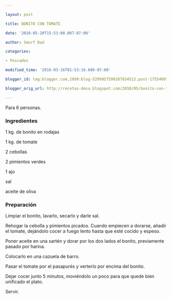 ```yaml
---

layout: post

title: BONITO CON TOMATE

date: '2010-05-20T15:53:00.007-07:00'

author: Smurf Dad

categories:

- Pescados

modified_time: '2016-03-16T01:53:16.686-07:00'

blogger_id: tag:blogger.com,1999:blog-5299957599287034512.post-1755409788870300462

blogger_orig_url: http://recetas-desa.blogspot.com/2010/05/bonito-con-tomate.html

---
```


Para 6 personas.

<h3>Ingredientes</h3>

1 kg. de bonito en rodajas

1 kg. de tomate

2 cebollas

2 pimientos verdes

1 ajo

sal

aceite de oliva

<h3>Preparación</h3>

Limpiar el bonito, lavarlo, secarlo y darle sal.

Rehogar la cebolla y pimientos picados. Cuando empiecen a dorarse, a&ntilde;adir el tomate, dejándolo cocer a fuego lento hasta que esté cocido y espeso.

Poner aceite en una sartén y dorar por los dos lados el bonito, previamente pasado por harina.

Colocarlo en una cazuela de barro.

Pasar el tomate por el pasapurés y verterlo por encima del bonito.

Dejar cocer junto 5 minutos, moviéndolo un poco para que quede bien unificado el plato.

Servir.

